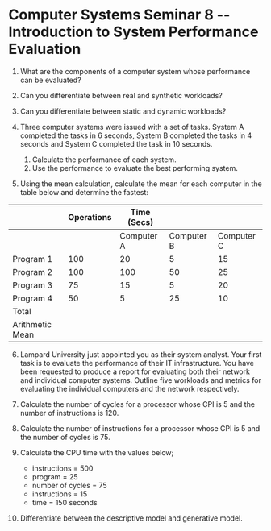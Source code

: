# Computer Systems Seminar 8 -- Introduction to System Performance Evaluation

1. What are the components of a computer system whose performance can be evaluated?

2. Can you differentiate between real and synthetic workloads?

3. Can you differentiate between static and dynamic workloads?

4. Three computer systems were issued with a set of tasks. System A completed the tasks in 6 seconds, System B completed the tasks in 4 seconds and System C completed the task in 10 seconds. 
   1. Calculate the performance of each system.
   2. Use the performance to evaluate the best performing system.

5. Using the mean calculation, calculate the mean for each computer in the table below and determine the fastest:

|                  | **Operations** | **Time (Secs)** |             |             |
| ---------------- | -------------- | --------------- | ----------- | ----------- |
|                  |                | Computer  A     | Computer  B | Computer  C |
| Program  1       | 100            | 20              | 5           | 15          |
| Program  2       | 100            | 100             | 50          | 25          |
| Program  3       | 75             | 15              | 5           | 20          |
| Program  4       | 50             | 5               | 25          | 10          |
| Total            |                |                 |             |             |
| Arithmetic  Mean |                |                 |             |             |

6. Lampard University just appointed you as their system analyst. Your first task is to evaluate the performance of their IT infrastructure. You have been requested to produce a report for evaluating both their network and individual computer systems. Outline five workloads and metrics for evaluating the individual computers and the network respectively. 

7. Calculate the number of cycles for a processor whose CPI is 5 and the number of instructions is 120.

8. Calculate the number of instructions for a processor whose CPI is 5 and the number of cycles is 75.

9. Calculate the CPU time with the values below; 
   - instructions = 500
   - program = 25
   - number of cycles = 75
   - instructions = 15
   - time = 150 seconds

10. Differentiate between the descriptive model and generative model.